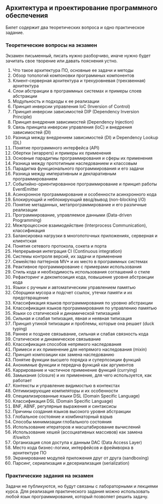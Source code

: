 ## Архитектура и проектирование программного обеспечения

Билет содержит два теоретических вопроса и одно практическое задание.

### Теоретические вопросы на экзамен

Экзамен письменный, писать нужно разборчиво, иначе нужно будет зачитать свое творение или давать пояснения устно.

1. Что такое архитектура ПО, основные ее задачи и методы
2. Обзор топологий компоновки программных компонентов
3. Клиент-серверная архитектура и трехуровневая (трехзвенная) архитектура
4. Слои абстракции в программных системах и примеры слоев абстракции
5. Модульность и подходы к ее реализации
6. Принцип инверсии управления IoC (Inversion of Control)
7. Принцип инверсии зависимостей DIP (Dependency Inversion Principle)
8. Принцип внедрения зависимостей (Dependency Injection)
9. Связь принципа инверсии управления (IoC) и внедрения зависимостей (DI)
10. Разница между внедрением зависимостей (DI) и Dependency Lookup (DL)
11. Понятие программного интерфейса (API)
12. Обертки (wrappers) и примеры их применения
13. Основные парадигмы программирования и сферы их применения
14. Разница между прототипным наследованием и классовым
15. Парадигма функционального программирования и его задачи
16. Разница между императивным и декларативным программированием
17. Событийно-ориентированное программирование и принцип работы EventEmitter
18. Асинхронное программирование и особенности асинхронного кода
19. Блокирующий и неблокирующий ввод/вывод (non-blocking I/O)
20. Понятие метаданных, метапрограммирование и его различные реализации
21. Программирование, управляемое данными (Data-driven Programming)
22. Межпроцессное взаимодействие (Interprocess Communication), классификация
23. Балансировка нагрузки в многопоточных приложениях, серверная и клиентская
24. Понятия сетевого протокола, сокета и порта
25. Непрерывная интеграция CI (Continuous integration)
26. Системы контроля версий, их задачи и применение
27. Семейство паттернов MV* и их место в программных системах
28. Реактивное программирование с примерами использования
29. Стиль кода и необходимость использования соглашений о стиле
30. Рефакторинг и декомпозиция кода, повышение уровня абстракции кода
31. Языки с ручным и автоматическим управлением памятью
32. Сборщики мусора и подсчет ссылок, утечки памяти и их предотвращение
33. Классификация языков программирования по уровню абстракции
34. Классификация языков программирования по управлению памятью
35. Языки со статической и динамической типизацией
36. Сильная и слабая типизация, явная и неявная типизация
37. Принцип утиной типизации и проблемы, которые она решает (duck typing)
38. Раннее и позднее связывание, сильная и слабая связность кода
39. Статическое и динамическое связывание
40. Классификация способов непрямого наследования
41. Примеси и их применение для непрямого наследования (mixin)
42. Принцип композиции как замена наследованию
43. Понятие функции высшего порядка и суперпозиции функций
44. Анонимные функции и передача функций как аргументов
45. Каррирование и частичное применение функций (currying)
46. Замыкания (closure) и их применение, для чего используется, как работает
47. Контексты и управление видимостью в контекстах
48. Оптимизирующие компиляторы и их особенности
49. Специализированные языки DSL (Domain Specific Language)
50. Классификация DSL (Domain Specific Language)
51. BNF, ABNF, регулярные выражения и синтаксисы
52. Причины создания языков высокого уровня абстракции
53. Глобальное состояние и комбинаторный взрыв
54. Способы минимизации глобального состояния
55. Использование итераторов и масштабирование вычислений
56. Использование хешей (ассоциативных массивов) как замена if/switch
57. Организация слоя доступа к данным DAC (Data Access Layer)
58. Место кода бизнес-логики, интерфейсов и фреймворка в архитектуре ПО
59. Экранирование модулей приложения друг от друга (sandboxing)
60. Парсинг, сериализация и десериализация (serialization)

### Практические задания на экзамен

Задачи не публикуются, но будут связаны с лабораторными и лекциями курса.
Для реализация практического задания можно использовать любой язык программирования, который позволяет решить задачу.
